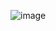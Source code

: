 ![image](https://github.com/ilrexho2011/Project-EULER-Possible-Solutions-Problems-201_to_300/assets/61479363/b1f89b83-ffcd-45d2-8ed0-9975b50b46cc)

